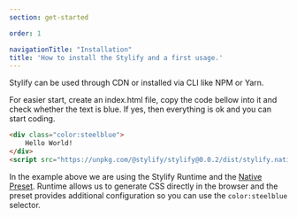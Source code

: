 ```yaml
---
section: get-started

order: 1

navigationTitle: "Installation"
title: 'How to install the Stylify and a first usage.'
---
```


Stylify can be used through CDN or installed via CLI like NPM or Yarn.

For easier start, create an index.html file, copy the code bellow into it and check whether the text is blue. If yes, then everything is ok and you can start coding.

```html
<div class="color:steelblue">
	Hello World!
</div>
<script src="https://unpkg.com/@stylify/stylify@0.0.2/dist/stylify.native.min.js"></script>
```

<note><template>
In case you want to know more about the installation, checkout the [Stylify package](/docs/stylify#installation) page for additional information.
</template></note>

In the example above we are using the Stylify Runtime and the [Native Preset](/docs/stylify/native-preset). Runtime allows us to generate CSS directly in the browser and the preset provides additional configuration so you can use the `color:steelblue` selector.

